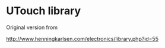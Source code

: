 UTouch library
==============

Original version from 

http://www.henningkarlsen.com/electronics/library.php?id=55